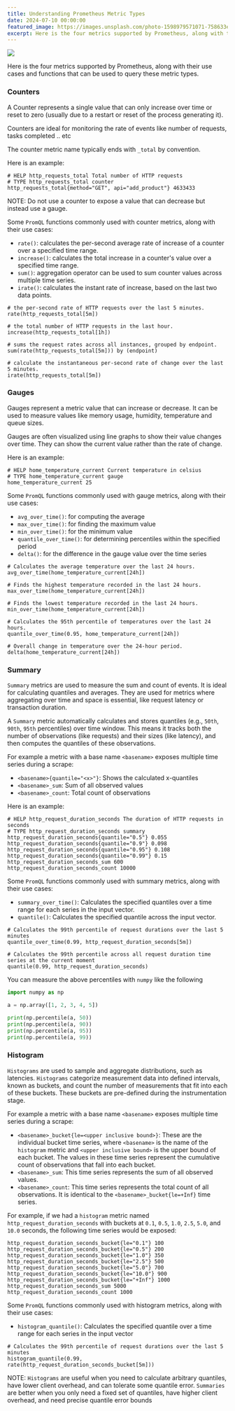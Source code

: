 ```yaml
---
title: Understanding Prometheus Metric Types
date: 2024-07-10 00:00:00
featured_image: https://images.unsplash.com/photo-1598979571071-758633e652eb
excerpt: Here is the four metrics supported by Prometheus, along with their use cases and functions that can be used to query these metric types.
---
```


![](https://images.unsplash.com/photo-1598979571071-758633e652eb)

Here is the four metrics supported by Prometheus, along with their use cases and functions that can be used to query these metric types.

### Counters

A Counter represents a single value that can only increase over time or reset to zero (usually due to a restart or reset of the process generating it).

Counters are ideal for monitoring the rate of events like number of requests, tasks completed .. etc

The counter metric name typically ends with `_total` by convention.

Here is an example:

```text
# HELP http_requests_total Total number of HTTP requests
# TYPE http_requests_total counter
http_requests_total{method="GET", api="add_product"} 4633433
```

NOTE: Do not use a counter to expose a value that can decrease but instead use a gauge.

Some `PromQL` functions commonly used with counter metrics, along with their use cases:

- `rate()`: calculates the per-second average rate of increase of a counter over a specified time range.
- `increase()`: calculates the total increase in a counter's value over a specified time range.
- `sum()`: aggregation operator can be used to sum counter values across multiple time series.
- `irate()`: calculates the instant rate of increase, based on the last two data points.

```
# the per-second rate of HTTP requests over the last 5 minutes.
rate(http_requests_total[5m])

# the total number of HTTP requests in the last hour.
increase(http_requests_total[1h])

# sums the request rates across all instances, grouped by endpoint.
sum(rate(http_requests_total[5m])) by (endpoint)

# calculate the instantaneous per-second rate of change over the last 5 minutes.
irate(http_requests_total[5m])
```

### Gauges

Gauges represent a metric value that can increase or decrease. It can be used to measure values like memory usage, humidity, temperature and queue sizes.

Gauges are often visualized using line graphs to show their value changes over time. They can show the current value rather than the rate of change.

Here is an example:

```text
# HELP home_temperature_current Current temperature in celsius
# TYPE home_temperature_current gauge
home_temperature_current 25
```

Some `PromQL` functions commonly used with gauge metrics, along with their use cases:

- `avg_over_time()`: for computing the average
- `max_over_time()`: for finding the maximum value
- `min_over_time()`: for the minimum value
- `quantile_over_time()`: for determining percentiles within the specified period
- `delta()`: for the difference in the gauge value over the time series

```
# Calculates the average temperature over the last 24 hours.
avg_over_time(home_temperature_current[24h])

# Finds the highest temperature recorded in the last 24 hours.
max_over_time(home_temperature_current[24h])

# Finds the lowest temperature recorded in the last 24 hours.
min_over_time(home_temperature_current[24h])

# Calculates the 95th percentile of temperatures over the last 24 hours.
quantile_over_time(0.95, home_temperature_current[24h])

# Overall change in temperature over the 24-hour period.
delta(home_temperature_current[24h])
```

### Summary

`Summary` metrics are used to measure the sum and count of events. It is ideal for calculating quantiles and averages. They are used for metrics where aggregating over time and space is essential, like request latency or transaction duration.

A `Summary` metric automatically calculates and stores quantiles (e.g., `50th`, `90th`, `95th` percentiles) over time window. This means it tracks both the number of observations (like requests) and their sizes (like latency), and then computes the quantiles of these observations.

For example a metric with a base name `<basename>` exposes multiple time series during a scrape:

- `<basename>{quantile="<x>"}`: Shows the calculated x-quantiles
- `<basename>_sum`: Sum of all observed values
- `<basename>_count`: Total count of observations

Here is an example:

```text
# HELP http_request_duration_seconds The duration of HTTP requests in seconds
# TYPE http_request_duration_seconds summary
http_request_duration_seconds{quantile="0.5"} 0.055
http_request_duration_seconds{quantile="0.9"} 0.098
http_request_duration_seconds{quantile="0.95"} 0.108
http_request_duration_seconds{quantile="0.99"} 0.15
http_request_duration_seconds_sum 600
http_request_duration_seconds_count 10000
```

Some `PromQL` functions commonly used with summary metrics, along with their use cases:

- `summary_over_time()`: Calculates the specified quantiles over a time range for each series in the input vector.
- `quantile()`: Calculates the specified quantile across the input vector.

```text
# Calculates the 99th percentile of request durations over the last 5 minutes
quantile_over_time(0.99, http_request_duration_seconds[5m])

# Calculates the 99th percentile across all request duration time series at the current moment
quantile(0.99, http_request_duration_seconds)
```

You can measure the above percentiles with `numpy` like the following

```python
import numpy as np

a = np.array([1, 2, 3, 4, 5])

print(np.percentile(a, 50))
print(np.percentile(a, 90))
print(np.percentile(a, 95))
print(np.percentile(a, 99))
```

### Histogram

`Histograms` are used to sample and aggregate distributions, such as latencies. `Histograms` categorize measurement data into defined intervals, known as buckets, and count the number of measurements that fit into each of these buckets. These buckets are pre-defined during the instrumentation stage.

For example a metric with a base name `<basename>` exposes multiple time series during a scrape:

- `<basename>_bucket{le=<upper inclusive bound>}`: These are the individual bucket time series, where `<basename>` is the name of the `histogram` metric and `<upper inclusive bound>` is the upper bound of each bucket. The values in these time series represent the cumulative count of observations that fall into each bucket.
- `<basename>_sum`: This time series represents the sum of all observed values.
- `<basename>_count`: This time series represents the total count of all observations. It is identical to the `<basename>_bucket{le=+Inf}` time series.

For example, if we had a `histogram` metric named `http_request_duration_seconds` with buckets at `0.1`, `0.5`, `1.0`, `2.5`, `5.0`, and `10.0` seconds, the following time series would be exposed:

```text
http_request_duration_seconds_bucket{le="0.1"} 100
http_request_duration_seconds_bucket{le="0.5"} 200
http_request_duration_seconds_bucket{le="1.0"} 350
http_request_duration_seconds_bucket{le="2.5"} 500
http_request_duration_seconds_bucket{le="5.0"} 700
http_request_duration_seconds_bucket{le="10.0"} 900
http_request_duration_seconds_bucket{le="+Inf"} 1000
http_request_duration_seconds_sum 5000
http_request_duration_seconds_count 1000
```

Some `PromQL` functions commonly used with histogram metrics, along with their use cases:

- `histogram_quantile()`:  Calculates the specified quantile over a time range for each series in the input vector

```text
# Calculates the 99th percentile of request durations over the last 5 minutes
histogram_quantile(0.99, rate(http_request_duration_seconds_bucket[5m]))
```

NOTE: `Histograms` are useful when you need to calculate arbitrary quantiles, have lower client overhead, and can tolerate some quantile error. `Summaries` are better when you only need a fixed set of quantiles, have higher client overhead, and need precise quantile error bounds
